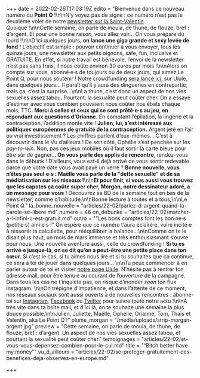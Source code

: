 +++
date = 2022-02-26T17:03:19Z
edito = "Bienvenue dans ce nouveau numéro du **Point Q**&nbsp;!\n\nN’y voyez pas de signe&nbsp;: ce numéro n’est pas le deuxième volet de notre [newsletter sur la Saint-Valentin](https://lepointq.com/newsletters/desole-e-je-prefere-qu-on-reste-ami-e-s/)... Quoique&nbsp;!\n\nCette semaine, on parle de moula, de thune, de flouze, bref&nbsp;: d’argent. Et pour une bonne raison, vous allez voir... On vous prépare du lourd&nbsp;!\n\nD’ici quelques jours, **on lance une giga grande et sexy levée de fond&nbsp;!** L’objectif est simple&nbsp;: pouvoir continuer à vous envoyer, tous les quinze jours, une newsletter aux petits oignons, safe, fun, inclusive et GRATUITE. En effet, si notre travail est bénévole, l’envoi de la newsletter n’est pas sans frais, il nous coûte environ 30 euros par mois&nbsp;!\n\nAlors on compte sur vous, abonné·e·s de toujours ou de deux jours, qui aimez Le Point Q, pour nous soutenir&nbsp;! Notre crowdfunding [sera lancé ici](https://fr.ulule.com/le-point-q/coming-soon/), sur Ulule, dans quelques jours... Il paraît qu’il y aura des dingueries en contrepartie, mais ça, c’est la surprise...\n\nLa thune, c’est donc un aspect de nos vies sexuelles assez tabou. Pourtant, la sexualité peut coûter cher. On a essayé d’estimer avec vous combien pouvaient nous coûter nos ébats chaque mois, TTC. **Merci à celles et ceux qui se sont prêté·e·s au jeu, en répondant aux questions d’Orianne.** En comptant l’épilation, la lingerie et la contraception, l’addition monte vite&nbsp;! **Julien, lui, s’est intéressé aux politiques européennes de gratuité de la contraception.** Argent jeté en l’air ou vrai investissement&nbsp;? Les chiffres parlent d’eux-mêmes... C’est à découvrir dans le Vu d’ailleurs&nbsp;! De son côté, Ophélie s’est penchée sur les _pay-to-win_. Non, pas ces jeux mobiles où il faut sortir la carte bleue pour être sûr de gagner... **On vous parle des applis de rencontre**, rendez-vous dans le débunk&nbsp;! D’ailleurs, vous est-il déjà arrivé de vous sentir redevable parce que votre date vous avait payé un verre&nbsp;? **Bonne nouvelle, vous n’êtes pas seul·e·s&nbsp;: Maëlle vous parle de la \"dette sexuelle\" et de sa médiatisation sur les réseaux&nbsp;!**\n\n**Et pour finir, si vous aussi vous trouvez que les capotes ça coûte super cher, Morgan, notre dessinateur adoré, a un message pour vous&nbsp;!** Découvrez sa BD de la semaine tout en bas de la newsletter, comme d’habitude.\n\nBonne lecture à toutes et à tous,\n\nLe Point Q."
la_bonne_nouvelle = "articles/22-02/parlez-d-argent-quand-la-parole-se-libere.md"
numero = 46
on_debunke = "articles/22-02/matcher-a-l-infini-c-est-gratuit.md"
outro = "\"Les bons comptes font les bon·ne·s (petit·e·s) ami·e·s&nbsp;!\" On espère que ce numéro t’aura éclairé·e, voire incité·e à ressortir ta calculette, pour rééquilibrer la balance...\n\nComme on te le disait plus haut, un mois de mars immense et très enthousiasmant s’ouvre pour nous. Une nouvelle aventure aussi, celle du crowdfunding&nbsp;! **Si tu es arrivé·e jusque-là, on se dit qu’on a peut-être une petite place dans ton cœur.** Si c’est le cas, si tu aimes nous lire et si tu souhaites que ça continue, ce sera à toi de jouer dans quelques jours... \n\nTu peux commencer à en parler autour de toi et visiter [notre page Ulule](https://fr.ulule.com/le-point-q/coming-soon/). N’hésite pas à rentrer ton adresse mail, pour être tenu·e au courant de l’ouverture de la campagne. Dans tous les cas ne t’inquiète pas, on risque d’inonder _soon_ ton flux Instagram. \n\nOn trépigne d’impatience, et dans l’attente de ce moment, nos réseaux sociaux sont aussi ouverts à de nouvelles rencontres&nbsp;: abonne-toi sur [Instagram](https://www.instagram.com/lepoint.q/?hl=fr), [Facebook](https://www.facebook.com/lepointq.news/) ou [Twitter](https://twitter.com/LePointQ) pour suivre toute notre actu&nbsp;!\n\nÀ très vite dans ta boîte mail, et d’ici là, on te souhaite une semaine la plus douce possible,\n\nJulien, Juliette, Maëlle, Ophélie, Orianne, Tom, Thaïs et Valentin, aka Le Point Q&nbsp;!"
plume_morgan = "/media/uploads/strip-morgan-argent.jpg"
preview = "Cette semaine, on parle de moula, de thune, de flouze, bref&nbsp;: d’argent. Un aspect de nos vies sexuelles assez tabou, et pourtant la sexualité peut coûter cher."
temoignages = "articles/22-02/et-vous-vous-depensez-combien-pour-le-cul.md"
title = "“Bitch better have my money”"
vu_d_ailleurs = "articles/22-02/se-proteger-gratuitement-des-benefices-deja-observes-en-europe.md"

+++
